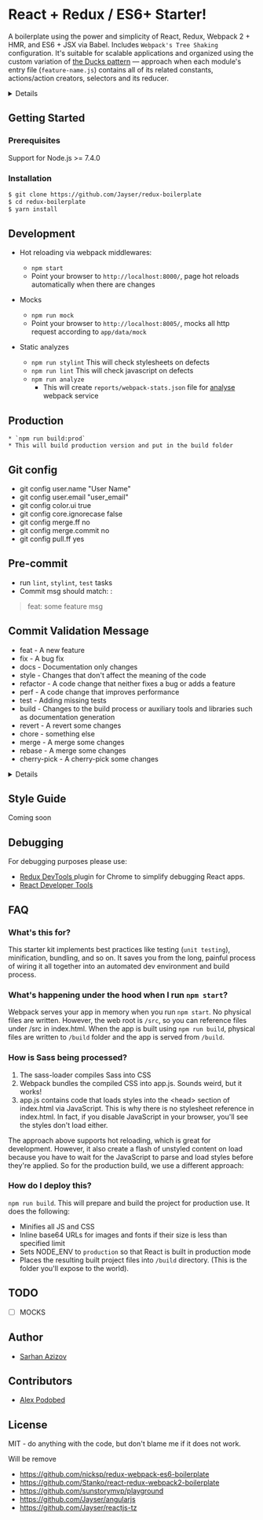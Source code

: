 # React + Redux / ES6+ Starter!

A boilerplate using the power and simplicity of React, Redux, Webpack 2 + HMR, and ES6 + JSX via Babel. Includes `Webpack's Tree Shaking` configuration. It's suitable for scalable applications and organized using the custom variation of [the Ducks pattern](https://github.com/nicksp/ducks-modular-redux) — approach when each module's entry file (`feature-name.js`) contains all of its related constants, actions/action creators, selectors and its reducer.

<Details>
The provided boilerplate is powered by the following technology stack:

- [x] [Yarn](https://yarnpkg.com) — package manager and task runner
- [x] [Webpack 2](https://gist.github.com/sokra/27b24881210b56bbaff7)
- [x] [webpack Dev Middleware](https://github.com/webpack/webpack-dev-middleware) — client-side module builder and module loader
- [x] [Case Sensitive Paths - Webpack Plugin](https://github.com/Urthen/case-sensitive-paths-webpack-plugin) — This Webpack plugin enforces the entire path of all required modules
- [x] [Babel 6](http://babeljs.io/) — transpiler from ES6 / JSX to ES5
- [x] [husky](https://github.com/typicode/husky) - Husky can prevent bad commit, push and more! 
- [x] [validate-commit-msg](https://github.com/kentcdodds/validate-commit-msg) - This provides you a binary that you can use as a githook to validate the commit message.
- [x] [React](https://facebook.github.io/react/) and [JSX](https://facebook.github.io/jsx/) — a virtual DOM JavaScript library for rendering UI.  It's about rendering view as a function of state, making JavaScript-driven UI declarative the way HTML is declarative.
- [x] [Redux](http://redux.js.org/) — an incredibly simple way of modelling your data app state, with great community support
- [x] [React Hot Loader 3](https://github.com/gaearon/react-hot-boilerplate/pull/61) — combines the best of React Hot Loader and React Transform and fixes some [long-standing issues](https://twitter.com/dan_abramov/status/722040946075045888)
- [x] [React Router v3](https://github.com/reactjs/react-router/blob/next/CHANGES.md) — to allow [dynamic routing](https://github.com/reactjs/react-router/blob/master/docs/guides/DynamicRouting.md)
- [x] [React Router Redux](https://github.com/reactjs/react-router-redux) — simple bindings to keep React Router and Redux in sync
- [ ] [Reselect](https://github.com/reactjs/reselect) — provides a way to access Redux state in components and build composable selectors that are automatically memoized
- [ ] [Redux DevTools](https://github.com/gaearon/redux-devtools) — a live-editing environment for your Redux apps (and as a [browser extension](https://github.com/zalmoxisus/redux-devtools-extension))
- [x] [ESLint](http://eslint.org/docs/user-guide/configuring) — reporter for syntax and style issues
- [x] [Flow](https://flowtype.org/docs/getting-started.html) — static type checker for JavaScript aimed at catching common bugs in JavaScript programs. The flow type annotations get ripped out of the source by the webpack build step. You have no obligation to use flow within your code and can even uninstall the dependency (`flow-bin`) without breaking the project.
- [x] [PostCSS](http://postcss.org/) — ecosystem of custom plugins like [Autoprefixer](https://github.com/postcss/autoprefixer) and tools aimed at transforming extended syntaxes and features into modern, browser-friendly CSS
- [x] [CSS Modules](https://github.com/css-modules/css-modules) — guarantee that all the styles for a single component, designed to fix the problem of the global scope in CSS
- [ ] [stylelint](https://github.com/stylelint/stylelint) - A mighty, modern CSS linter that helps you enforce consistent conventions and avoid errors in your stylesheets.
- [x] [eslint-plugin-react](https://github.com/yannickcr/eslint-plugin-react) & [eslint-plugin-flowtype](https://github.com/gajus/eslint-plugin-flowtype) — additional React/Flow type specific linting rules for ESLint
- [x] [Sass](http://sass-lang.com/) — compiler of CSS styles with variables, mixins, and more
- [ ] [Mocha](https://mochajs.org/) — well-known and flexible test framework that you can use to run your JavaScript tests on the server or in the browser
- [ ] [Enzyme](http://airbnb.io/enzyme/) — makes unit testing React components an absolute pleasure
- [ ] [Chai](http://chaijs.com/) — BDD assertion library that works along with `Mocha`
- [ ] [Sentry](https://sentry.io/) — real-time error tracking for your app
</details>

## Getting Started

### Prerequisites

Support for Node.js >= 7.4.0

### Installation

```sh
$ git clone https://github.com/Jayser/redux-boilerplate
$ cd redux-boilerplate
$ yarn install
```

## Development

* Hot reloading via webpack middlewares:
    * `npm start`
    * Point your browser to `http://localhost:8000/`, page hot reloads automatically when there are changes

* Mocks
    * `npm run mock`
    * Point your browser to `http://localhost:8005/`, mocks all http request according to `app/data/mock`
    
* Static analyzes
    * `npm run stylint` This will check stylesheets on defects      
    * `npm run lint` This will check javascript on defects
    * `npm run analyze`
        * This will create `reports/webpack-stats.json` file for [analyse](https://webpack.github.io/analyse/) webpack service

## Production
    * `npm run build:prod`
    * This will build production version and put in the build folder

## Git config
* git config user.name "User Name"
* git config user.email "user_email"
* git config color.ui true
* git config core.ignorecase false
* git config merge.ff no
* git config merge.commit no
* git config pull.ff yes

## Pre-commit
* run `lint`, `stylint`, `test` tasks
* Commit msg should match: <type>: <subject>

> feat: some feature msg

## Commit Validation Message
* feat - A new feature
* fix - A bug fix
* docs - Documentation only changes
* style - Changes that don't affect the meaning of the code 
* refactor - A code change that neither fixes a bug or adds a feature
* perf - A code change that improves performance
* test - Adding missing tests
* build - Changes to the build process or auxiliary tools and libraries such as documentation generation
* revert - A revert some changes 
* chore - something else
* merge - A merge some changes
* rebase - A merge some changes
* cherry-pick -  A cherry-pick some changes

<details>
```sh
{
  "types": ["feat", "fix", "docs", "style", "refactor", "perf", "test", "chore", "revert", "merge", "rebase", "cherry-pick"],
  "scope": {
    required: false, // default,
    allowed: ['button', 'card'], // default is '*' for anything,
    validate: false, // default,
    multiple: false // default
  },
  "warnOnFail": false, // default
  "maxSubjectLength": 100, // default
  "subjectPattern": ".+", // default
  "subjectPatternErrorMsg": "subject does not match subject pattern!", // default
  "helpMessage": "", // default
  "autoFix": false // default
}
```
</details>

## Style Guide
Coming soon

## Debugging

For debugging purposes please use:
- [Redux DevTools
](https://chrome.google.com/webstore/detail/redux-devtools/lmhkpmbekcpmknklioeibfkpmmfibljd) plugin for Chrome to simplify debugging React apps.
- [React Developer Tools](https://chrome.google.com/webstore/detail/react-developer-tools/fmkadmapgofadopljbjfkapdkoienihi)

## FAQ

### What's this for?

This starter kit implements best practices like testing (`unit testing`), minification, bundling, and so on. It saves you from the long, painful process of wiring it all together into an automated dev environment and build process.

### What's happening under the hood when I run `npm start`?

Webpack serves your app in memory when you run `npm start`. No physical files are written. However, the web root is `/src`, so you can reference files under /src in index.html. When the app is built using `npm run build`, physical files are written to `/build` folder and the app is served from `/build`.

### How is Sass being processed?

 1. The sass-loader compiles Sass into CSS
 2. Webpack bundles the compiled CSS into app.js. Sounds weird, but it works!
 3. app.js contains code that loads styles into the &lt;head&gt; section of index.html via JavaScript. This is why there is no stylesheet reference in index.html. In fact, if you disable JavaScript in your browser, you'll see the styles don't load either.

The approach above supports hot reloading, which is great for development. However, it also create a flash of unstyled content on load because you have to wait for the JavaScript to parse and load styles before they're applied. So for the production build, we use a different approach:

### How do I deploy this?

`npm run build`. This will prepare and build the project for production use. It does the following:

- Minifies all JS and CSS
- Inline base64 URLs for images and fonts if their size is less than specified limit
- Sets NODE_ENV to `production` so that React is built in production mode
- Places the resulting built project files into `/build` directory. (This is the folder you'll expose to the world).

## TODO

- [ ] MOCKS
 
## Author
* [Sarhan Azizov](https://github.com/Jayser/)

## Contributors
* [Alex Podobed](https://github.com/AlexPodobed)

## License
MIT - do anything with the code, but don't blame me if it does not work.


Will be remove
* https://github.com/nicksp/redux-webpack-es6-boilerplate
* https://github.com/Stanko/react-redux-webpack2-boilerplate
* https://github.com/sunstorymvp/playground
* https://github.com/Jayser/angularjs
* https://github.com/Jayser/reactjs-tz